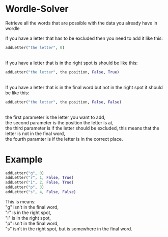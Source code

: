 # Wordle-Solver
Retrieve all the words that are possible with the data you already have in wordle

If you have a letter that has to be excluded then you need to add it like this:
```python
addLetter("the letter", 0)
```
\
If you have a letter that is in the right spot is should be like this:
```python
addLetter("the letter", the position, False, True)
```
\
If you have a letter that is in the final word but not in the right spot it should be like this:
```python
addLetter("the letter", the position, False, False)
```
\
the first parameter is the letter you want to add,\
the second parameter is the position the letter is at,\
the third parameter is if the letter should be excluded, this means that the letter is not in the final word,\
the fourth paramter is if the letter is in the correct place.

# Example

```python
addLetter("g", 0)
addLetter("r", 1, False, True)
addLetter("i", 2, False, True)
addLetter("p", 3)
addLetter("s", 4, False, False)
```

This is means:\
"g" isn't in the final word,\
"r" is in the right spot,\
"i" is in the right spot,\
"p" isn't in the final word,\
"s" isn't in the right spot, but is somewhere in the final word.
